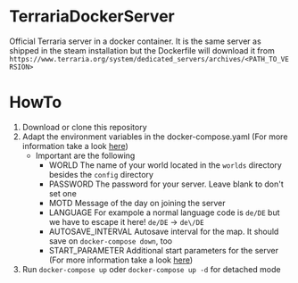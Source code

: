 # TerrariaDockerServer
Official Terraria server in a docker container. It is the same server as shipped in the steam installation but the Dockerfile will download it from `https://www.terraria.org/system/dedicated_servers/archives/<PATH_TO_VERSION>`

# HowTo
1. Download or clone this repository 
2. Adapt the environment variables in the docker-compose.yaml (For more information take a look [here](https://terraria.gamepedia.com/Server))
    - Important are the following
        - WORLD The name of your world located in the `worlds` directory besides the `config` directory
        - PASSWORD The password for your server. Leave blank to don't set one
        - MOTD Message of the day on joining the server
        - LANGUAGE For exampole a normal language code is `de/DE` but we have to escape it here! `de/DE` -> `de\/DE` 
        - AUTOSAVE_INTERVAL Autosave interval for the map. It should save on `docker-compose down`, too
        - START_PARAMETER Additional start parameters for the server (For more information take a look [here](https://terraria.gamepedia.com/Server))
3. Run `docker-compose up` oder `docker-compose up -d` for detached mode